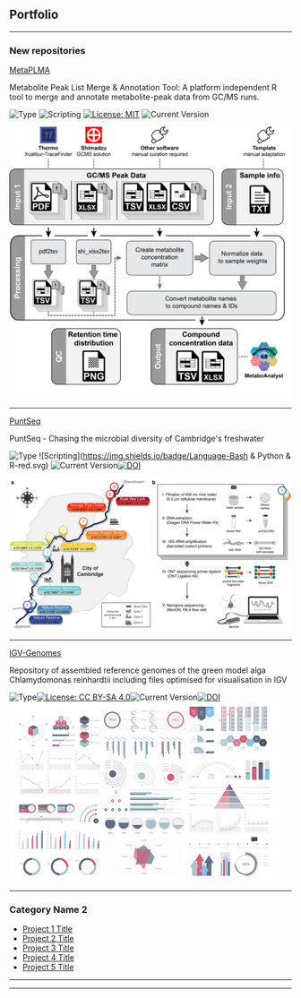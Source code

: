 ## Portfolio

---

### New repositories

[MetaPLMA](/MetaPLMA)

Metabolite Peak List Merge & Annotation Tool: A platform independent R tool to merge and annotate metabolite-peak data from GC/MS runs.

![Type](https://img.shields.io/badge/Type-Software-red.svg) ![Scripting](https://img.shields.io/badge/Language-R-red.svg) [![License: MIT](https://img.shields.io/badge/License-MIT-yellow.svg)](LICENSE) ![Current Version](https://img.shields.io/badge/Version-v1.0-green.svg)



<img src="images/MetaPLM-workflow.png?raw=true"/>

---
[PuntSeq](/PuntSeq)

PuntSeq - Chasing the microbial diversity of Cambridge's freshwater

![Type](https://img.shields.io/badge/Type-Project-red.svg) ![Scripting](https://img.shields.io/badge/Language-Bash & Python & R-red.svg) ![Current Version](https://img.shields.io/badge/Version-v1.0-green.svg)[![DOI](https://img.shields.io/badge/DOI-10.1101/2020.02.06.936302-blue.svg)](https://doi.org/10.1101/2020.02.06.936302)

<img src="images/figure2.png"/>

---
[IGV-Genomes](http://example.com/)

Repository of assembled reference genomes of the green model alga Chlamydomonas reinhardtii including files optimised for visualisation in IGV

![Type](https://img.shields.io/badge/Type-Dataset-red.svg)[![License: CC BY-SA 4.0](https://img.shields.io/badge/License-CC%20BY--SA%204.0-lightgrey.svg)](CC-BY-SA-4.0_License.txt)![Current Version](https://img.shields.io/badge/Version-v1.0-green.svg)[![DOI](https://zenodo.org/badge/DOI/10.5281/zenodo.3732212.svg)](https://doi.org/10.5281/zenodo.3732212)<img src="images/dummy_thumbnail.jpg?raw=true"/>



---

### Category Name 2

- [Project 1 Title](http://example.com/)
- [Project 2 Title](http://example.com/)
- [Project 3 Title](http://example.com/)
- [Project 4 Title](http://example.com/)
- [Project 5 Title](http://example.com/)

---



---
